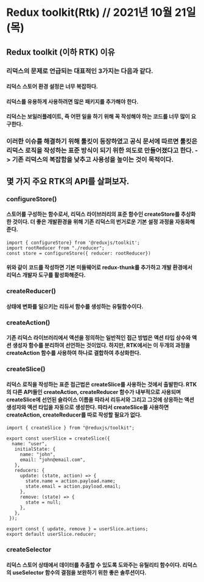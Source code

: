# Redux toolkit(Rtk) // 2021년 10월 21일(목)

## Redux toolkit (이하 RTK) 이유

### 리덕스의 문제로 언급되는 대표적인 3가지는 다음과 같다.

#### 리덕스 스토어 환경 설정은 너무 복잡하다.

#### 리덕스를 유용하게 사용하려면 많은 패키지를 추가해야 한다.

#### 리덕스는 보일러플레이트, 즉 어떤 일을 하기 위해 꼭 작성해야 하는 코드를 너무 많이 요구한다.

### 이러한 이슈를 해결하기 위해 툴킷이 등장하였고 공식 문서에 따르면 툴킷은 리덕스 로직을 작성하는 표준 방식이 되기 위한 의도로 만들어졌다고 한다. -> 기존 리덕스의 복잡함을 낮추고 사용성을 높이는 것이 목적이다.

## 몇 가지 주요 RTK의 API를 살펴보자.

### configureStore()

#### 스토어를 구성하는 함수로서, 리덕스 라이브러리의 표준 함수인 createStore를 추상화한 것이다. 더 좋은 개발환경을 위해 기존 리덕스의 번거로운 기본 설정 과정을 자동화해준다.

```
import { configureStore} from '@reduxjs/toolkit';
import rootReducer from "./reducer";
const store = configureStore({ reducer: rootReducer})
```

#### 위와 같이 코드를 작성하면 기본 미들웨어로 redux-thunk를 추가하고 개발 환경에서 리덕스 개발자 도구를 활성화해준다.

### createReducer()

#### 상태에 변화를 일으키는 리듀서 함수를 생성하는 유틸함수이다.

### createAction()

#### 기존 리덕스 라이브러리에서 액션을 정의하는 일반적인 접근 방법은 액션 타입 상수와 액션 생성자 함수를 분리하여 선언하는 것이었다. 하지만, RTK에서는 이 두개의 과정을 createAction 함수를 사용하여 하나로 결합하여 추상화한다.

### createSlice()

#### 리덕스 로직을 작성하는 표준 접근법은 createSlice를 사용하는 것에서 출발한다. RTK의 다른 API들인 createAction, createReducer 함수가 내부적으로 사용되며 createSlice에 선언된 슬라이스 이름을 따라서 리듀서와 그리고 그것에 상응하는 액션 생성자와 액션 타입을 자동으로 생성한다. 따라서 createSlice를 사용하면 createAction, createReducer를 따로 작성할 필요가 없다.

```
import { createSlice } from "@reduxjs/toolkit";

export const userSlice = createSlice({
  name: "user",
   initialState: {
     name: "john",
     email: "john@email.com",
   },
   reducers: {
     update: (state, action) => {
       state.name = action.payload.name;
       state.email = action.payload.email;
     },
     remove: (state) => {
       state = null;
     },
   },
 });

export const { update, remove } = userSlice.actions;
export default userSlice.reducer;
```

### createSelector

#### 리덕스 스토어 상태에서 데이터를 추출할 수 있도록 도와주는 유틸리티 함수이다. 리덕스의 useSelector 함수의 결점을 보완하기 위한 좋은 솔루션이다.
